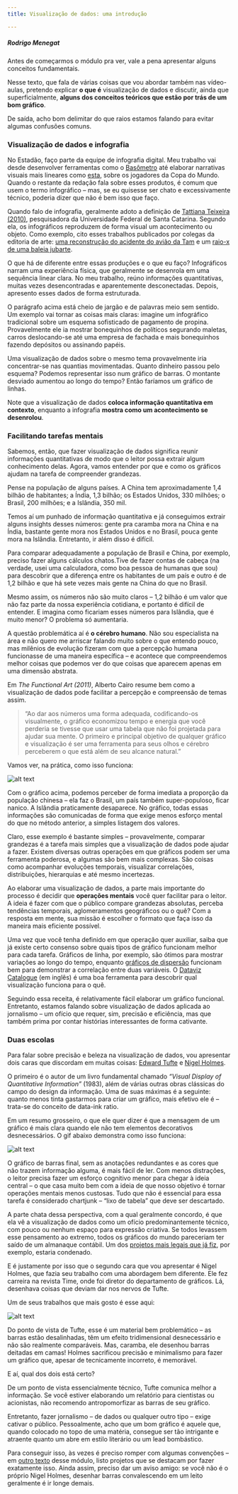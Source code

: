 ```yaml
---
title: Visualização de dados: uma introdução

---
```


##### Rodrigo Menegat

Antes de começarmos o módulo pra ver, vale a pena apresentar alguns conceitos fundamentais. 

Nesse texto, que fala de várias coisas que vou abordar também nas vídeo-aulas, pretendo explicar **o que é** visualização de dados e discutir, ainda que superficialmente, **alguns dos conceitos teóricos que estão por trás de um bom gráfico**.

De saída, acho bom delimitar do que raios estamos falando para evitar algumas confusões comuns.

### Visualização de dados e infografia

No Estadão, faço parte da equipe de infografia digital. Meu trabalho vai desde desenvolver ferramentas como o [Basômetro](https://arte.estadao.com.br/politica/basometro/) até elaborar narrativas visuais mais lineares como [esta](https://www.estadao.com.br/infograficos/copa-do-mundo-2018,pela-primeira-vez-mais-de-dois-tercos-dos-jogadores-da-copa-atuam-no-exterior,888766), sobre os jogadores da Copa do Mundo. Quando o restante da redação fala sobre esses produtos, é comum que usem o termo infográfico – mas, se eu quisesse ser chato e excessivamente técnico, poderia dizer que não é bem isso que faço.

Quando falo de infografia, geralmente adoto a definição de [Tattiana Teixeira (2010)](https://repositorio.ufba.br/ri/bitstream/ri/20642/3/Infografia%20e%20Jornalismo.pdf), pesquisadora da Universidade Federal de Santa Catarina. Segundo ela, os infográficos reproduzem de forma visual um acontecimento ou objeto. Como exemplo, cito esses trabalhos publicados por colegas da editoria de arte: [uma reconstrução do acidente do avião da Tam](https://www.estadao.com.br/infograficos/cidades,10-anos-do-maior-acidente-em-um-aeroporto-do-brasil,764239) e um [raio-x de uma baleia jubarte](https://www.estadao.com.br/infograficos/cidades,raio-x-da-baleia-jubarte,810629).

O que há de diferente entre essas produções e o que eu faço? Infográficos narram uma experiência física, que geralmente se desenrola em uma sequência linear clara. No meu trabalho, reúno informações quantitativas, muitas vezes desencontradas e aparentemente desconectadas. Depois, apresento esses dados de forma estruturada.

O parágrafo acima está cheio de jargão e de palavras meio sem sentido. Um exemplo vai tornar as coisas mais claras: imagine um infográfico tradicional sobre um esquema sofisticado de pagamento de propina. Provavelmente ele ia mostrar bonequinhos de políticos segurando maletas, carros deslocando-se até uma empresa de fachada e mais bonequinhos fazendo depósitos ou assinando papéis.

Uma visualização de dados sobre o mesmo tema provavelmente iria concentrar-se nas quantias movimentadas. Quanto dinheiro passou pelo esquema? Podemos representar isso num gráfico de barras. O montante desviado aumentou ao longo do tempo? Então faríamos um gráfico de linhas. 

Note que a visualização de dados **coloca informação quantitativa em contexto**, enquanto a infografia **mostra como um acontecimento se desenrolou**.

### Facilitando tarefas mentais
Sabemos, então, que fazer visualização de dados significa reunir informações quantitativas de modo que o leitor possa extrair algum conhecimento delas. Agora, vamos entender por que e como os gráficos ajudam na tarefa de compreender grandezas.

Pense na população de alguns países. A China tem aproximadamente 1,4 bilhão de habitantes; a Índia, 1,3 bilhão; os Estados Unidos, 330 milhões; o Brasil, 200 milhões; e a Islândia, 350 mil. 

Temos aí um punhado de informação quantitativa e já conseguimos extrair alguns insights desses números: gente pra caramba mora na China e na Índia, bastante gente mora nos Estados Unidos e no Brasil, pouca gente mora na Islândia. Entretanto, ir além disso é difícil. 

Para comparar adequadamente a população de Brasil e China, por exemplo, preciso fazer alguns cálculos chatos.Tive de fazer contas de cabeça (na verdade, usei uma calculadora, como boa pessoa de humanas que sou) para descobrir que a diferença entre os habitantes de um país e outro é de 1,2 bilhão e que há sete vezes mais gente na China do que no Brasil. 

Mesmo assim, os números não são muito claros – 1,2 bilhão é um valor que não faz parte da nossa experiência cotidiana, e portanto é difícil de entender. E imagina como ficariam esses números para Islândia, que é muito menor? O problema só aumentaria.

A questão problemática aí é **o cérebro humano**. Não sou especialista na área e não quero me arriscar falando muito sobre o que entendo pouco, mas milênios de evolução fizeram com que a percepção humana funcionasse de uma maneira específica – e acontece que compreendemos melhor coisas que podemos ver do que coisas que aparecem apenas em uma dimensão abstrata.

Em *The Functional Art (2011)*, Alberto Cairo resume bem como a visualização de dados pode facilitar a percepção e compreensão de temas assim. 

> “Ao dar aos números uma forma adequada, codificando-os visualmente, o gráfico economizou tempo e energia que você perderia se tivesse que usar uma tabela que não foi projetada para ajudar sua mente. O primeiro e principal objetivo de qualquer gráfico e visualização é ser uma ferramenta para seus olhos e cérebro perceberem o que está além de seu alcance natural.”

Vamos ver, na prática, como isso funciona:

![alt text](../imgs/barras-paises.png "Gráfico de barras comparando população dos países")

Com o gráfico acima, podemos perceber de forma imediata a proporção da população chinesa – ela faz o Brasil, um país também super-populoso, ficar nanico. A Islândia praticamente desaparece. No gráfico, todas essas informações são comunicadas de forma que exige menos esforço mental do que no método anterior, a simples listagem dos valores.

Claro, esse exemplo é bastante simples – provavelmente, comparar grandezas é a tarefa mais simples que a visualização de dados pode ajudar a fazer. Existem diversas outras operações em que gráficos podem ser uma ferramenta poderosa, e algumas são bem mais complexas. São coisas como acompanhar evoluções temporais, visualizar correlações, distribuições, hierarquias e até mesmo incertezas. 

Ao elaborar uma visualização de dados, a parte mais importante do processo é decidir que **operações mentais** você quer facilitar para o leitor. A ideia é fazer com que o público compare grandezas absolutas, perceba tendências temporais, aglomeramentos geográficos ou o quê? Com a resposta em mente, sua missão é escolher o formato que faça isso da maneira mais eficiente possível.

Uma vez que você tenha definido em que operação quer auxiliar, saiba que já existe certo consenso sobre quais tipos de gráfico funcionam melhor para cada tarefa. Gráficos de linha, por exemplo, são ótimos para mostrar variações ao longo do tempo, enquanto [gráficos de dispersão](https://pt.wikipedia.org/wiki/Gr%C3%A1fico_de_dispers%C3%A3o) funcionam bem para demonstrar a correlação entre duas variáveis. O [Dataviz Catalogue](https://datavizcatalogue.com/search.html) (em inglês) é uma boa ferramenta para descobrir qual visualização funciona para o quê.

Seguindo essa receita, é relativamente fácil elaborar um gráfico funcional. Entretanto, estamos falando sobre visualização de dados aplicada ao jornalismo – um ofício que requer, sim, precisão e eficiência, mas que também prima por contar histórias interessantes de forma cativante.

### Duas escolas

Para falar sobre precisão e beleza na visualização de dados, vou apresentar dois caras que discordam em muitas coisas: [Edward Tufte](https://pt.wikipedia.org/wiki/Edward_Tufte) e [Nigel Holmes](https://en.wikipedia.org/wiki/Nigel_Holmes).

O primeiro é o autor de um livro fundamental chamado *“Visual Display of Quantitative Information”* (1983), além de várias outras obras clássicas do campo do design da informação. Uma de suas máximas é a seguinte: quanto menos tinta gastarmos para criar um gráfico, mais efetivo ele é – trata-se do conceito de data-ink ratio.

Em um resumo grosseiro, o que ele quer dizer é que a mensagem de um gráfico é mais clara quando ele não tem elementos decorativos desnecessários. O gif abaixo demonstra como isso funciona:

![alt text](../imgs/data-ink.gif "Imagem .gif sobre data-ink ratio")

O gráfico de barras final, sem as anotações redundantes e as cores que não trazem informação alguma, é mais fácil de ler. Com menos distrações, o leitor precisa fazer um esforço cognitivo menor para chegar à ideia central – o que casa muito bem com a ideia de que nosso objetivo é tornar operações mentais menos custosas. Tudo que não é essencial para essa tarefa é considerado chartjunk – “lixo de tabela” que deve ser descartado.

A parte chata dessa perspectiva, com a qual geralmente concordo, é que ela vê a visualização de dados como um ofício predominantemente técnico, com pouco ou nenhum espaço para expressão criativa. Se todos levassem esse pensamento ao extremo, todos os gráficos do mundo pareceriam ter saído de um almanaque contábil. Um dos [projetos mais legais que já fiz](https://vsueiro.com/data-stories/all-the-government-barbecues/pt/), por exemplo, estaria condenado.

E é justamente por isso que o segundo cara que vou apresentar é Nigel Holmes, que fazia seu trabalho com uma abordagem bem diferente. Ele fez carreira na revista Time, onde foi diretor do departamento de gráficos. Lá, desenhava coisas que deviam dar nos nervos de Tufte.

Um de seus trabalhos que mais gosto é esse aqui:

![alt text](../imgs/nigel-holmes.jpg "Cartum de Nigel Holmes com gráficos de barras estilizados como pacientes em um hospital")

Do ponto de vista de Tufte, esse é um material bem problemático – as barras estão desalinhadas, têm um efeito tridimensional desnecessário e não são realmente comparáveis. Mas, caramba, ele desenhou barras deitadas em camas! Holmes sacrificou precisão e minimalismo para fazer um gráfico que, apesar de tecnicamente incorreto, é memorável. 

E aí, qual dos dois está certo?

De um ponto de vista essencialmente técnico, Tufte comunica melhor a informação. Se você estiver elaborando um relatório para cientistas ou acionistas, não recomendo antropomorfizar as barras de seu gráfico.

Entretanto, fazer jornalismo – de dados ou qualquer outro tipo – exige cativar o público. Pessoalmente, acho que um bom gráfico é aquele que, quando colocado no topo de uma matéria, consegue ser tão intrigante e atraente quanto um abre em estilo literário ou um lead bombástico. 

Para conseguir isso, às vezes é preciso romper com algumas convenções – em [outro texto](https://rodrigomenegat.github.io/vanguarda-da-visualizacao-jornalistica) desse módulo, listo projetos que se destacam por fazer exatamente isso. Ainda assim, preciso dar um aviso amigo: se você não é o próprio Nigel Holmes, desenhar barras convalescendo em um leito geralmente é ir longe demais.
